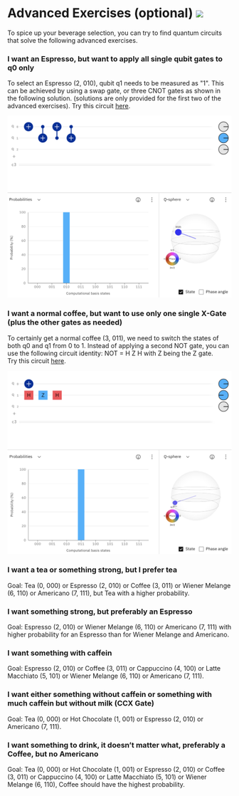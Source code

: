 # Advanced Exercises (optional) <img src="Bilder/QuoffeeMug_vector.png" width="150">
To spice up your beverage selection, you can try to find quantum circuits that solve the following advanced exercises.

### I want an Espresso, but want to apply all single qubit gates to q0 only

To select an Espresso (2, 010), qubit q1 needs to be measured as "1". This can be achieved by using a swap gate, or three CNOT gates as shown in the following solution. (solutions are only provided for the first two of the advanced exercises). 
Try this circuit [here](https://quantum-computing.ibm.com/composer/files/new?initial=N4IgdghgtgpiBcICSACA7hMAXFmUFEBnABwCcZDCB7AGhQCMBXHDbFLK3Y4gGwE9cPHikIBLMAHMeMFAEdG9UTgkQsFdp1kAGFFTD8QNELIiEoCEAHkACvgByARQCCAZQCyKAEwA6LQG4AHTBxAGMeRgATGQDjGB5RegBGb1CYwLAg2XIJOQBtAGYAXXSQ7JQQguKgoIAPPK0qsBC62VyGmlbExua8ro627paB-q6-QxAowlLRYixRPQsQAF8gA).

<img src="Bilder/espresso.png" width="600">

### I want a normal coffee, but want to use only one single X-Gate (plus the other gates as needed)

To certainly get a normal coffee (3, 011), we need to switch the states of both q0 and q1 from 0 to 1. 
Instead of applying a second NOT gate, you can use the following circuit identity: NOT = H Z H with Z being the Z gate.  
Try this circuit [here](https://quantum-computing.ibm.com/composer/files/new?initial=N4IgdghgtgpiBcICSACA7hMAXFEVgHsAnKCAGxQGMCAzGmGAGhQCMBXHDbFLAlNgM4wUBMGQCeIsMIEBLMAHMywgBoBaAOIQswgBQAHMoJ4ALYQSxmiKBdpgDcD6TAAmrgJQhGIAI4QBUAggAPIACgCiAHIAigCCAMoAsigATAB0AAwA3AA6YPKURm4oOb4wZLIsAIxpBaW5YHk%2BRDAKKD4A2gDMALoNlC1tlN19eXkAHu0dGaNgJlNVswBeC7PznYtZXiBuAgOy%2BliyokEgAL5AA).

<img src="Bilder/coffee.png" width="600">


### I want a tea or something strong, but I prefer tea

Goal: Tea (0, 000) or Espresso (2, 010) or Coffee (3, 011) or Wiener Melange (6, 110) or Americano (7, 111), but Tea with a higher probability.

### I want something strong, but preferably an Espresso
Goal: Espresso (2, 010) or Wiener Melange (6, 110) or Americano (7, 111) with higher probability for an Espresso than for Wiener Melange and Americano.

### I want something with caffein

Goal: Espresso (2, 010) or Coffee (3, 011) or Cappuccino (4, 100) or Latte Macchiato (5, 101) or Wiener Melange (6, 110) or Americano (7, 111).

### I want either something without caffein or something with much caffein but without milk (CCX Gate)

Goal: Tea (0, 000) or Hot Chocolate (1, 001) or Espresso (2, 010) or Americano (7, 111).

### I want something to drink, it doesn’t matter what, preferably a Coffee, but no Americano

Goal: Tea (0, 000) or Hot Chocolate (1, 001) or Espresso (2, 010) or Coffee (3, 011) or Cappuccino (4, 100) or Latte Macchiato (5, 101) or Wiener Melange (6, 110), Coffee should have the highest probability.
